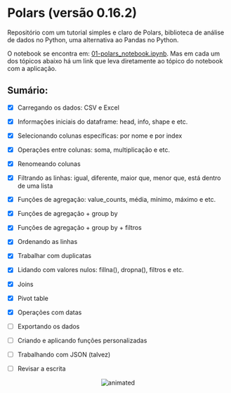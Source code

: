 # Polars (versão 0.16.2)

Repositório com um tutorial simples e claro de Polars, biblioteca de análise de dados no Python, uma alternativa ao Pandas no Python.

O notebook se encontra em: [01-polars_notebook.ipynb](https://github.com/barbosarafael/polars_python_test/blob/main/01-notebook/01-polars_notebook.ipynb). Mas em cada um dos tópicos abaixo há um link que leva diretamente ao tópico do notebook com a aplicação.

## Sumário:

- [X] Carregando os dados: CSV e Excel
- [X] Informações iniciais do dataframe: head, info, shape e etc.
- [X] Selecionando colunas específicas: por nome e por index
- [X] Operações entre colunas: soma, multiplicação e etc.
- [X] Renomeando colunas
- [X] Filtrando as linhas: igual, diferente, maior que, menor que, está dentro de uma lista
- [X] Funções de agregação: value_counts, média, mínimo, máximo e etc.
- [X] Funções de agregação + group by
- [X] Funções de agregação + group by + filtros
- [X] Ordenando as linhas
- [X] Trabalhar com duplicatas
- [X] Lidando com valores nulos: fillna(), dropna(), filtros e etc.
- [X] Joins
- [X] Pivot table
- [X] Operações com datas
- [ ] Exportando os dados
- [ ] Criando e aplicando funções personalizadas
- [ ] Trabalhando com JSON (talvez)
- [ ] Revisar a escrita



<p align="center">
  <img src="https://media.giphy.com/media/5p8QuXUTk1rIk/giphy.gif" alt="animated" />
</p>

